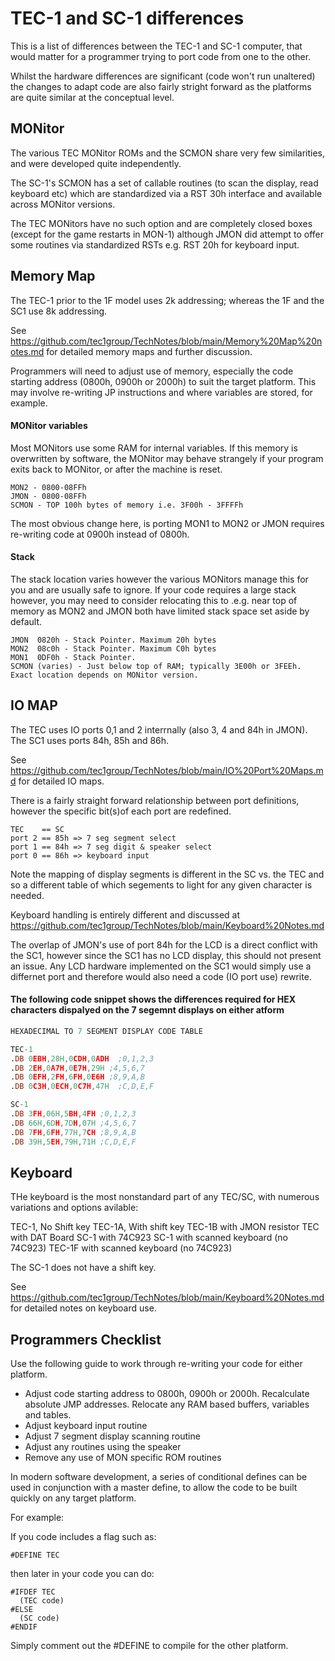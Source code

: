 # TEC-1 and SC-1 differences

This is a list of differences between the TEC-1 and SC-1 computer, that would matter for a programmer trying to port code from one to the other.

Whilst the hardware differences are significant (code won't run unaltered) the changes to adapt code are also fairly stright forward as the platforms are quite similar at the conceptual level.

## MONitor

The various TEC MONitor ROMs and the SCMON share very few similarities, and were developed quite independently.

The SC-1's SCMON has a set of callable routines (to scan the display, read keyboard etc) which are standardized via a RST 30h interface and available across MONitor versions.

The TEC MONitors have no such option and are completely closed boxes (except for the game restarts in MON-1) although JMON did attempt to offer some routines via standardized RSTs e.g. RST 20h for keyboard input.

## Memory Map

The TEC-1 prior to the 1F model uses 2k addressing; whereas the 1F and the SC1 use 8k addressing.

See https://github.com/tec1group/TechNotes/blob/main/Memory%20Map%20notes.md for detailed memory maps and further discussion.

Programmers will need to adjust use of memory, especially the code starting address (0800h, 0900h or 2000h) to suit the target platform. This may involve re-writing JP instructions and where variables are stored, for example.

#### MONitor variables

Most MONitors use some RAM for internal variables. If this memory is overwritten by software, the MONitor may behave strangely if your program exits back to MONitor, or after the machine is reset.
````
MON2 - 0800-08FFh
JMON - 0800-08FFh
SCMON - TOP 100h bytes of memory i.e. 3F00h - 3FFFFh
`````

The most obvious change here, is porting MON1 to MON2 or JMON requires re-writing code at 0900h instead of 0800h.

#### Stack

The stack location varies however the various MONitors manage this for you and are usually safe to ignore. If your code requires a large stack however, you may need to consider relocating this to .e.g. near top of memory as MON2 and JMON both have limited stack space set aside by default.
````
JMON  0820h - Stack Pointer. Maximum 20h bytes
MON2  08c0h - Stack Pointer. Maximum C0h bytes
MON1  0DF0h - Stack Pointer.
SCMON (varies) - Just below top of RAM; typically 3E00h or 3FEEh. Exact location depends on MONitor version.
````
## IO MAP

The TEC uses IO ports 0,1 and 2 interrnally (also 3, 4 and 84h in JMON).
The SC1 uses ports 84h, 85h and 86h.

See https://github.com/tec1group/TechNotes/blob/main/IO%20Port%20Maps.md for detailed IO maps.

There is a fairly straight forward relationship between port definitions, however the specific bit(s)of each port are redefined.

````
TEC    == SC
port 2 == 85h => 7 seg segment select
port 1 == 84h => 7 seg digit & speaker select
port 0 == 86h => keyboard input
````

Note the mapping of display segments is different in the SC vs. the TEC and so a different table of which segements to light for any given character is needed.

Keyboard handling is entirely different and discussed at https://github.com/tec1group/TechNotes/blob/main/Keyboard%20Notes.md

The overlap of JMON's use of port 84h for the LCD is a direct conflict with the SC1, however since the SC1 has no LCD display, this should not present an issue. Any LCD hardware implemented on the SC1 would simply use a differnet port and therefore would also need a code (IO port use) rewrite.

#### The following code snippet shows the differences required for HEX characters dispalyed on the 7 segemnt displays on either atform

````asm
HEXADECIMAL TO 7 SEGMENT DISPLAY CODE TABLE

TEC-1
.DB 0EBH,28H,0CDH,0ADH  ;0,1,2,3
.DB 2EH,0A7H,0E7H,29H ;4,5,6,7
.DB 0EFH,2FH,6FH,0E6H ;8,9,A,B
.DB 0C3H,0ECH,0C7H,47H  ;C,D,E,F

SC-1
.DB 3FH,06H,5BH,4FH ;0,1,2,3
.DB 66H,6DH,7DH,07H ;4,5,6,7
.DB 7FH,6FH,77H,7CH ;8,9,A,B
.DB 39H,5EH,79H,71H ;C,D,E,F
````

## Keyboard

THe keyboard is the most nonstandard part of any TEC/SC, with numerous variations and options avilable:

TEC-1, No Shift key
TEC-1A, With shift key
TEC-1B with JMON resistor
TEC with DAT Board
SC-1 with 74C923
SC-1 with scanned keyboard (no 74C923)
TEC-1F with scanned keyboard (no 74C923)

The SC-1 does not have a shift key.

See https://github.com/tec1group/TechNotes/blob/main/Keyboard%20Notes.md for detailed notes on keyboard use.

## Programmers Checklist

Use the following guide to work through re-writing your code for either platform.

- Adjust code starting address to 0800h, 0900h or 2000h. Recalculate absolute JMP addresses. Relocate any RAM based buffers, variables and tables.
- Adjust keyboard input routine
- Adjust 7 segment display scanning routine
- Adjust any routines using the speaker
- Remove any use of MON specific ROM routines

In modern software development, a series of conditional defines can be used in conjunction with a master define, to allow the code to be built quickly on any target platform.

For example:

If you code includes a flag such as:
````
#DEFINE TEC
````
then later in your code you can do:
````
#IFDEF TEC
  (TEC code)
#ELSE
  (SC code)
#ENDIF
````
Simply comment out the #DEFINE to compile for the other platform.
